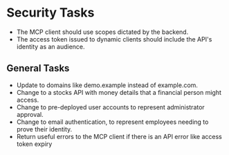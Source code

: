 # Security Tasks

- The MCP client should use scopes dictated by the backend.
- The access token issued to dynamic clients should include the API's identity as an audience.

## General Tasks

- Update to domains like demo.example instead of example.com.
- Change to a stocks API with money details that a financial person might access.
- Change to pre-deployed user accounts to represent administrator approval.
- Change to email authentication, to represent employees needing to prove their identity.
- Return useful errors to the MCP client if there is an API error like access token expiry

